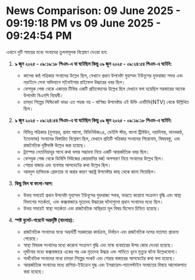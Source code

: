 # News Comparison: 09 June 2025 - 09:19:18 PM vs 09 June 2025 - 09:24:54 PM

এখানে দুটি সময়ের মধ্যে সংবাদের তুলনামূলক বিশ্লেষণ দেওয়া হল:

1.  **৯ জুন ২০২৫ - ০৯:১৯:১৮ পিএম-এ যা ঘটেছিল কিন্তু ০৯ জুন ২০২৫ - ০৯:২৪:৫৪ পিএম-এ ঘটেনি:**

    *   কালের কণ্ঠ পত্রিকার সংবাদের উল্লেখ ছিল, যেখানে প্রধান উপদেষ্টা মুহাম্মদ ইউনূসের যুক্তরাজ্য সফর এবং নড়াইলে সেনা অভিযানে স্ইনাইপার রাইফেল উদ্ধারের খবর ছিল।
    *   ফেসবুক পেজ থেকে একাত্তর টিভির একটি প্রতিবেদনের উল্লেখ ছিল যেখানে বলা হয়েছিল সরকারের অনেক উপদেষ্টা বিএনপি বিদ্বেষী।
    *   চামড়া শিল্পের সিন্ডিকেট ভাঙা এত সহজ নয় - বাণিজ্য উপদেষ্টার এই উক্তি এনটিভি(NTV) থেকে উল্লিখিত ছিল।

2.  **৯ জুন ২০২৫ - ০৯:২৪:৫৪ পিএম-এ যা ঘটেছিল কিন্তু ০৯ জুন ২০২৫ - ০৯:১৯:১৮ পিএম-এ ঘটেনি:**

    *   বিভিন্ন পত্রিকার (যুগান্তর, প্রথম আলো, বিডিনিউজ২৪, ডেইলি স্টার, বাংলা ট্রিবিউন, নয়াদিগন্ত, মানবকণ্ঠ, ইত্তেফাক) সংবাদের বিস্তারিত বিশ্লেষণ ছিল, যেখানে প্রতিটি পত্রিকার সংবাদের শিরোনাম, বিষয়বস্তু, এবং রাজনৈতিক দৃষ্টিভঙ্গি উল্লেখ করা হয়েছে।
    *   ট্রাম্পের নেতানিয়াহুর সাথে কথা বলার সম্ভাবনা নিয়ে একটি আন্তর্জাতিক খবর ছিল।
    *   ফেসবুক পেজ থেকে ডিবিসি নিউজের কোরবানির বর্জ্য অপসারণ নিয়ে সংবাদের উল্লেখ ছিল।
    *   শেয়ার বাজার এবং ব্যবসার আপডেটের কথা উল্লেখ ছিল।
    *   আবদুল হামিদকে গ্রেফতার না করার কারণ স্বরাষ্ট্র উপদেষ্টার কাছ থেকে জানা গিয়েছিল।

3.  **কিছু মিল বা ফলো-আপ:**

    *   উভয় সময়েই প্রধান উপদেষ্টা মুহাম্মদ ইউনূসের যুক্তরাজ্য সফর, ভারতে করোনা সংক্রমণ বৃদ্ধি এবং স্বাস্থ্য বিভাগের সতর্কতা, এবং কক্সবাজারে মৃতদেহ উদ্ধারের ঘটনাগুলো প্রধান সংবাদের মধ্যে ছিল।
    *   উভয় সময়েই স্বাস্থ্য সতর্কতা এবং রাজনৈতিক অস্থিরতা মূল বিষয় হিসেবে চিহ্নিত হয়েছে।

4.  **স্পষ্ট বুলেট-পয়েন্টে অন্তর্দৃষ্টি (বাংলায়):**

    *   রাজনৈতিক সংবাদের মধ্যে অন্তর্বর্তী সরকারের কার্যক্রম, নির্বাচন এবং রাজনৈতিক দলের মতামত প্রাধান্য পেয়েছে।
    *   স্বাস্থ্য বিষয়ক সংবাদের মধ্যে করোনা সংক্রমণ বৃদ্ধি এবং মাস্ক ব্যবহারের উপর জোর দেওয়া হয়েছে।
    *   দূর্ঘটনার মধ্যে কক্সবাজারে একের পর এক মৃতদেহ উদ্ধার এবং পানিতে ডুবে মৃত্যুর ঘটনা উল্লেখযোগ্য।
    *   অর্থনৈতিক সংবাদের মধ্যে চামড়া শিল্পের সংকট এবং শেয়ার বাজারের আপডেটের কথা বলা হয়েছে।
    *   আন্তর্জাতিক সংবাদের মধ্যে রাশিয়া-ইউক্রেন যুদ্ধ এবং ইসরায়েল-প্যালেস্টাইন সংঘাতের বিষয়ে আলোকপাত করা হয়েছে।
